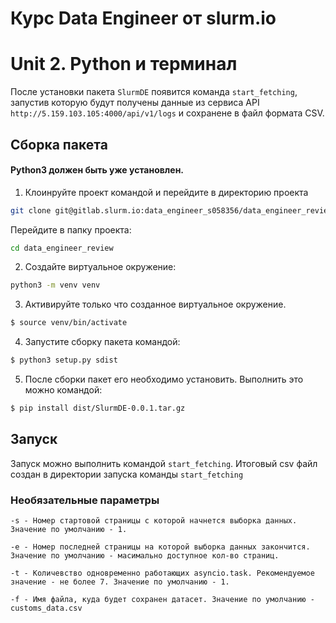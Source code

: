 # Курс Data Engineer от slurm.io
# Unit 2. Python и терминал
После установки пакета `SlurmDE` появится команда `start_fetching`, запустив которую будут получены данные из сервиса API `http://5.159.103.105:4000/api/v1/logs` и сохранене в файл формата CSV. 

## Сборка пакета
#### Python3 должен быть уже установлен.
1. Клоинруйте проект командой и перейдите в директорию проекта
 ```bash
git clone git@gitlab.slurm.io:data_engineer_s058356/data_engineer_review.git
```
Перейдите в папку проекта:
```bash
cd data_engineer_review
```
2. Создайте виртуальное окружение:
```bash
python3 -m venv venv
```
3. Активируйте только что созданное виртуальное окружение.
```bash
$ source venv/bin/activate
```
4. Запустите сборку пакета командой:
```bash
$ python3 setup.py sdist
```
5. После сборки пакет его необходимо установить. Выполнить это можно командой:
```bash
$ pip install dist/SlurmDE-0.0.1.tar.gz
```
## Запуск
Запуск можно выполнить командой `start_fetching`. Итоговый csv файл создан в директории запуска команды `start_fetching`
### Необязательные параметры
```
-s - Номер стартовой страницы с которой начнется выборка данных. Значение по умолчанию - 1.
```
```
-e - Номер последней страницы на которой выборка данных закончится. Значение по умолчанию - масимально доступное кол-во страниц.
```
```
-t - Количевство одновременно работающих asyncio.task. Рекомендуемое значение - не более 7. Значение по умолчанию - 1.
```
```
-f - Имя файла, куда будет сохранен датасет. Значение по умолчанию - customs_data.csv
```
